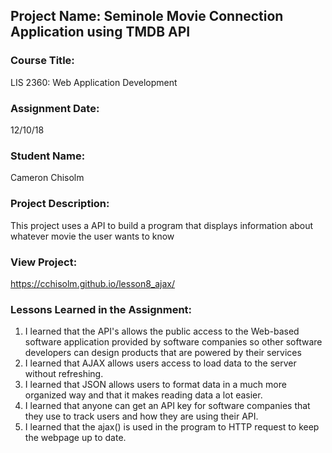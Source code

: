 ## Project Name:  Seminole Movie Connection Application using TMDB API

### Course Title:
LIS 2360:  Web Application Development

### Assignment Date:  
12/10/18

### Student Name:  
Cameron Chisolm

### Project Description:
This project uses a API to build a program that displays information about whatever movie the user wants to know

### View Project:
https://cchisolm.github.io/lesson8_ajax/ 

### Lessons Learned in the Assignment:
1. I learned that the API's allows the public access to the Web-based software application provided by software companies so other software developers can design products that are powered by their services
2. I learned that AJAX allows users access to load data to the server without refreshing.
3. I learned that JSON allows users to format data in a much more organized way and that it makes reading data a lot easier.
4. I learned that anyone can get an API key for software companies that they use to track users and how they are using their API.
5. I learned that the ajax() is used in the program to HTTP request to keep the webpage up to date.